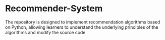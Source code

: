 # Recommender-System
The repository is designed to implement recommendation algorithms based on Python, 
allowing learners to understand the underlying principles of the algorithms and modify the source code
